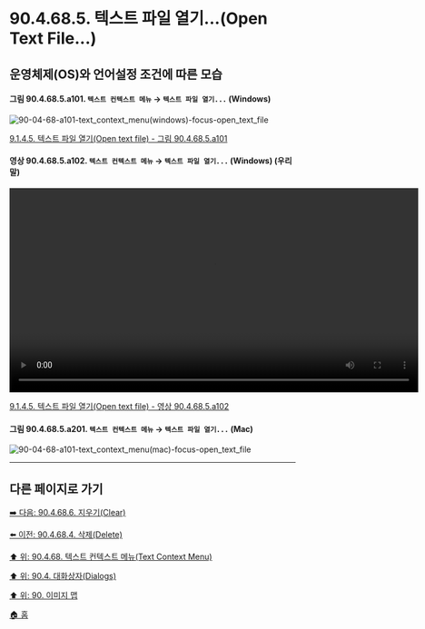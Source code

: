# 90.4.68.5. 텍스트 파일 열기...(Open Text File...)
## 운영체제(OS)와 언어설정 조건에 따른 모습

<a id="90-04-68-05-a101"></a>

#### 그림 90.4.68.5.a101. `텍스트 컨텍스트 메뉴` → `텍스트 파일 열기...` (Windows)
![90-04-68-a101-text_context_menu(windows)-focus-open_text_file](https://github.com/wonder13662/gimp/assets/15767104/7813b3f7-1e32-401b-90ed-24cc88406096)

[9.1.4.5. 텍스트 파일 열기(Open text file) - 그림 90.4.68.5.a101](./09-01-04-05-open_text_file.md#90-04-68-05-a101)

<a id="90-04-68-05-a102"></a>

#### 영상 90.4.68.5.a102. `텍스트 컨텍스트 메뉴` → `텍스트 파일 열기...` (Windows) (우리말)
<video controls="controls" width="720" src="https://github.com/wonder13662/gimp/assets/15767104/7d455590-ff7c-4556-bc3d-3f7f8352b4b8"></video>

[9.1.4.5. 텍스트 파일 열기(Open text file) - 영상 90.4.68.5.a102](./09-01-04-05-open_text_file.md#90-04-68-05-a102)

<a id="90-04-68-05-a201"></a>

#### 그림 90.4.68.5.a201. `텍스트 컨텍스트 메뉴` → `텍스트 파일 열기...` (Mac)
![90-04-68-a101-text_context_menu(mac)-focus-open_text_file](https://github.com/wonder13662/gimp/assets/15767104/e16ccc22-a009-499d-97fb-b2062a4693c7)

***

## 다른 페이지로 가기

[➡️ 다음: 90.4.68.6. 지우기(Clear)](./90-04-68-06-clear.md)

[⬅️ 이전: 90.4.68.4. 삭제(Delete)](./90-04-68-04-delete.md)

[⬆️ 위: 90.4.68. 텍스트 컨텍스트 메뉴(Text Context Menu)](./90-04-68-00-text_context_menu.md)

[⬆️ 위: 90.4. 대화상자(Dialogs)](./90-04-00-dialogs.md)

[⬆️ 위: 90. 이미지 맵](./90-00-image-map.md)

[🏠 홈](./00-home.md)
